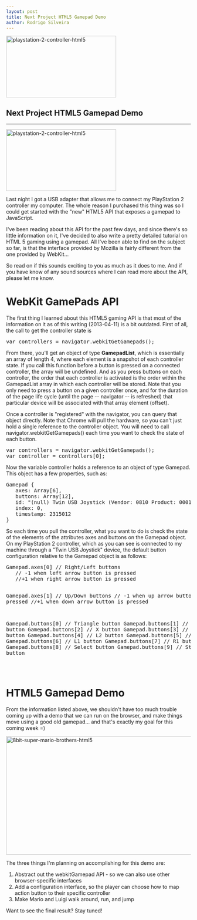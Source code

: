 ```yaml
---
layout: post
title: Next Project HTML5 Gamepad Demo
author: Rodrigo Silveira
---
```


<a href="http://rodrigo-silveira.com/wp-content/uploads/2013/04/playstation-2-controller-html5.jpg"><img class="alignleft size-medium wp-image-644" style="display: block;" alt="playstation-2-controller-html5" src="http://rodrigo-silveira.com/wp-content/uploads/2013/04/playstation-2-controller-html5-300x168.jpg" width="300" height="168" /></a>

## Next Project HTML5 Gamepad Demo
-----

<a href="http://rodrigo-silveira.com/wp-content/uploads/2013/04/playstation-2-controller-html5.jpg"><img class="alignleft size-medium wp-image-644" style="display: block;" alt="playstation-2-controller-html5" src="http://rodrigo-silveira.com/wp-content/uploads/2013/04/playstation-2-controller-html5-300x168.jpg" width="300" height="168" /></a>

Last night I got a USB adapter that allows me to connect my PlayStation 2 controller my computer. The whole reason I purchased this thing was so I could get started with the "new" HTML5 API that exposes a gamepad to JavaScript.

I've been reading about this API for the past few days, and since there's so little information on it, I've decided to also write a pretty detailed tutorial on HTML 5 gaming using a gamepad. All I've been able to find on the subject so far, is that the interface provided by Mozilla is fairly different from the one provided by WebKit...

So read on if this sounds exciting to you as much as it does to me. And if you have know of any sound sources where I can read more about the API, please let me know.
<h1>WebKit GamePads API</h1>
The first thing I learned about this HTML5 gaming API is that most of the information on it as of this writing (2013-04-11) is a bit outdated. First of all, the call to get the controller state is
<div class="i_code">
<pre>var controllers = navigator.webkitGetGamepads();</pre>
</div>
From there, you'll get an object of type <strong>GamepadList</strong>, which is essentially an array of length 4, where each element is a snapshot of each controller state. If you call this function before a button is pressed on a connected controller, the array will be undefined. And as you press buttons on each controller, the order that each controller is activated is the order within the GamepadList array in which each controller will be stored. Note that you only need to press a button on a given controller once, and for the duration of the page life cycle (until the page -- navigator -- is refreshed) that particular device will be associated with that array element (offset).

Once a controller is "registered" with the navigator, you can query that object directly. Note that Chrome will pull the hardware, so you can't just hold a single reference to the controller object. You will need to call navigator.webkitGetGamepads() each time you want to check the state of each button.
<div class="i_code">
<pre>var controllers = navigator.webkitGetGamepads();
var controller = controllers[0];</pre>
</div>
Now the variable controller holds a reference to an object of type Gamepad. This object has a few properties, such as:
<div class="i_code">
<pre>Gamepad {
   axes: Array[6],
   buttons: Array[12],
   id: "(null) Twin USB Joystick (Vendor: 0810 Product: 0001)",
   index: 0,
   timestamp: 2315012
}</pre>
</div>
So each time you pull the controller, what you want to do is check the state of the elements of the attributes axes and buttons on the Gamepad object. On my PlayStation 2 controller, which as you can see is connected to my machine through a "Twin USB Joystick" device, the default button configuration relative to the Gamepad object is as follows:
<div class="i_code">
<pre>Gamepad.axes[0] // Right/Left buttons
   // -1 when left arrow button is pressed
   //+1 when right arrow button is pressed

Gamepad.axes[1] // Up/Down buttons
   // -1 when up arrow button is pressed
   //+1 when down arrow button is pressed

Gamepad.buttons[0] // Triangle button
Gamepad.buttons[1] // Circle button
Gamepad.buttons[2] // X button
Gamepad.buttons[3] // Square button
Gamepad.buttons[4] // L2 button
Gamepad.buttons[5] // R1 button
Gamepad.buttons[6] // L1 button
Gamepad.buttons[7] // R1 button
Gamepad.buttons[8] // Select button
Gamepad.buttons[9] // Start button</pre>
</div>

&nbsp;
<h1>HTML5 Gamepad Demo</h1>
From the information listed above, we shouldn't have too much trouble coming up with a demo that we can run on the browser, and make things move using a good old gamepad... and that's exactly my goal for this coming week =)

<a href="http://rodrigo-silveira.com/wp-content/uploads/2013/04/8bit-super-mario-brothers-html5.jpg"><img src="http://rodrigo-silveira.com/wp-content/uploads/2013/04/8bit-super-mario-brothers-html5.jpg" alt="8bit-super-mario-brothers-html5" width="516" height="323" class="alignleft size-full wp-image-656" /></a>

The three things I'm planning on accomplishing for this demo are:
<ol>
	<li>Abstract out the webkitGamepad API - so we can also use other browser-specific interfaces</li>
	<li>Add a configuration interface, so the player can choose how to map action button to their specific controller</li>
	<li>Make Mario and Luigi walk around, run, and jump</li>
</ol>
Want to see the final result? Stay tuned!